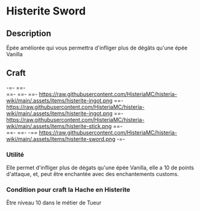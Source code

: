 # Histerite Sword

## Description
Épée améliorée qui vous permettra d'infliger plus de dégâts qu'une épée Vanilla

## Craft
-=-
 ==-  
 ==- 
 ==- 
 ==- https://raw.githubusercontent.com/HisteriaMC/histeria-wiki/main/.assets/items/histerite-ingot.png
 ==- https://raw.githubusercontent.com/HisteriaMC/histeria-wiki/main/.assets/items/histerite-ingot.png
 ==- https://raw.githubusercontent.com/HisteriaMC/histeria-wiki/main/.assets/items/histerite-stick.png
 ==-  
 ==- 
 ==- 
 -== https://raw.githubusercontent.com/HisteriaMC/histeria-wiki/main/.assets/items/histerite-sword.png
-=-

### Utilité
Elle permet d'infliger plus de dégats qu'une épée Vanilla, elle a 10 de points d'attaque, et, peut être enchantée avec des enchantements customs.

### Condition pour craft la Hache en Histerite
Être niveau 10 dans le métier de Tueur